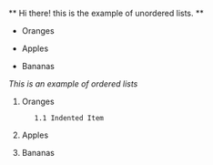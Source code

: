 ** Hi there! this is the example of unordered lists. **

- Oranges

- Apples

- Bananas

_This is an example of ordered lists_
1. Oranges
          
          1.1 Indented Item

2. Apples

3. Bananas
